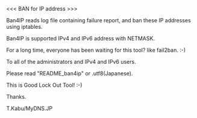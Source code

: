 
<<< BAN for IP address >>>

Ban4IP reads log file containing failure report, and ban these IP addresses using iptables.

Ban4IP is supported IPv4 and IPv6 address with NETMASK.

For a long time, everyone has been waiting for this tool? like fail2ban. :-)

To all of the administrators and IPv4 and IPv6 users.


Please read "README_ban4ip" or .utf8(Japanese).

This is Good Lock Out Tool! :-)

Thanks.

T.Kabu/MyDNS.JP
